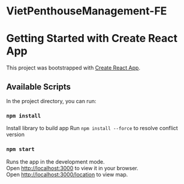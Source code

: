 # VietPenthouseManagement-FE
# Getting Started with Create React App

This project was bootstrapped with [Create React App](https://github.com/facebook/create-react-app).

## Available Scripts

In the project directory, you can run:

### `npm install`

Install library to build app
Run `npm install --force` to resolve conflict version 

### `npm start`

Runs the app in the development mode.\
Open [http://localhost:3000](http://localhost:3000) to view it in your browser.\
Open [http://localhost:3000/location](http://localhost:3000/location) to view map.
